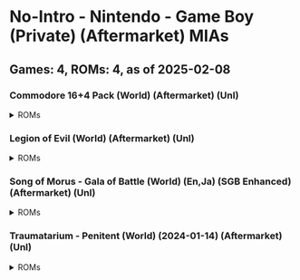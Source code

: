 # No-Intro - Nintendo - Game Boy (Private) (Aftermarket) MIAs
## Games: 4, ROMs: 4, as of 2025-02-08
### Commodore 16+4 Pack (World) (Aftermarket) (Unl)
<details>
<summary>ROMs</summary>

- Commodore 16+4 Pack (World) (Aftermarket) (Unl).gb, CRC: 89778b67
</details>

### Legion of Evil (World) (Aftermarket) (Unl)
<details>
<summary>ROMs</summary>

- Legion of Evil (World) (Aftermarket) (Unl).gb, CRC: 12f444d8
</details>

### Song of Morus - Gala of Battle (World) (En,Ja) (SGB Enhanced) (Aftermarket) (Unl)
<details>
<summary>ROMs</summary>

- Song of Morus - Gala of Battle (World) (En,Ja) (SGB Enhanced) (Aftermarket) (Unl).gb, CRC: 753280ee
</details>

### Traumatarium - Penitent (World) (2024-01-14) (Aftermarket) (Unl)
<details>
<summary>ROMs</summary>

- Traumatarium - Penitent (World) (2024-01-14) (Aftermarket) (Unl).gb, CRC: 51d18408
</details>

